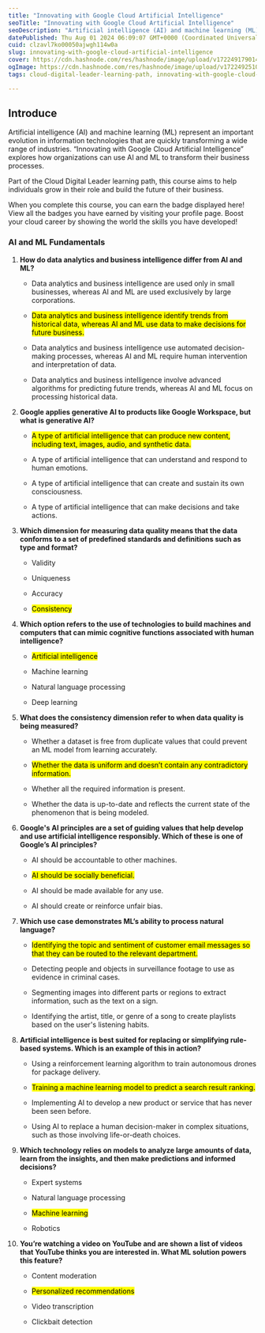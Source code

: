 ```yaml
---
title: "Innovating with Google Cloud Artificial Intelligence"
seoTitle: "Innovating with Google Cloud Artificial Intelligence"
seoDescription: "Artificial intelligence (AI) and machine learning (ML) represent an important evolution in information technologies that are quickly transforming a wide ran"
datePublished: Thu Aug 01 2024 06:09:07 GMT+0000 (Coordinated Universal Time)
cuid: clzavl7ko00050ajwgh114w0a
slug: innovating-with-google-cloud-artificial-intelligence
cover: https://cdn.hashnode.com/res/hashnode/image/upload/v1722491790149/4a02c372-961a-4660-a67b-9ca7ea53dc42.png
ogImage: https://cdn.hashnode.com/res/hashnode/image/upload/v1722492510436/f8d20e3e-56aa-4b0e-86db-2de264c00d68.png
tags: cloud-digital-leader-learning-path, innovating-with-google-cloud-artificial-intelligence

---
```


## Introduce

Artificial intelligence (AI) and machine learning (ML) represent an important evolution in information technologies that are quickly transforming a wide range of industries. “Innovating with Google Cloud Artificial Intelligence” explores how organizations can use AI and ML to transform their business processes.

Part of the Cloud Digital Leader learning path, this course aims to help individuals grow in their role and build the future of their business.

When you complete this course, you can earn the badge displayed here! View all the badges you have earned by visiting your profile page. Boost your cloud career by showing the world the skills you have developed!

### AI and ML Fundamentals

1. **How do data analytics and business intelligence differ from AI and ML?**
    
    * Data analytics and business intelligence are used only in small businesses, whereas AI and ML are used exclusively by large corporations.
        
    * <mark>Data analytics and business intelligence identify trends from historical data, whereas AI and ML use data to make decisions for future business.</mark>
        
    * Data analytics and business intelligence use automated decision-making processes, whereas AI and ML require human intervention and interpretation of data.
        
    * Data analytics and business intelligence involve advanced algorithms for predicting future trends, whereas AI and ML focus on processing historical data.
        
2. **Google applies generative AI to products like Google Workspace, but what is generative AI?**
    
    * <mark>A type of artificial intelligence that can produce new content, including text, images, audio, and synthetic data.</mark>
        
    * A type of artificial intelligence that can understand and respond to human emotions.
        
    * A type of artificial intelligence that can create and sustain its own consciousness.
        
    * A type of artificial intelligence that can make decisions and take actions.
        
3. **Which dimension for measuring data quality means that the data conforms to a set of predefined standards and definitions such as type and format?**
    
    * Validity
        
    * Uniqueness
        
    * Accuracy
        
    * <mark>Consistency</mark>
        
4. **Which option refers to the use of technologies to build machines and computers that can mimic cognitive functions associated with human intelligence?**
    
    * <mark>Artificial intelligence</mark>
        
    * Machine learning
        
    * Natural language processing
        
    * Deep learning
        
5. **What does the consistency dimension refer to when data quality is being measured?**
    
    * Whether a dataset is free from duplicate values that could prevent an ML model from learning accurately.
        
    * <mark>Whether the data is uniform and doesn’t contain any contradictory information.</mark>
        
    * Whether all the required information is present.
        
    * Whether the data is up-to-date and reflects the current state of the phenomenon that is being modeled.
        
6. **Google's AI principles are a set of guiding values that help develop and use artificial intelligence responsibly. Which of these is one of Google’s AI principles?**
    
    * AI should be accountable to other machines.
        
    * <mark>AI should be socially beneficial.</mark>
        
    * AI should be made available for any use.
        
    * AI should create or reinforce unfair bias.
        
7. **Which use case demonstrates ML’s ability to process natural language?**
    
    * <mark>Identifying the topic and sentiment of customer email messages so that they can be routed to the relevant department.</mark>
        
    * Detecting people and objects in surveillance footage to use as evidence in criminal cases.
        
    * Segmenting images into different parts or regions to extract information, such as the text on a sign.
        
    * Identifying the artist, title, or genre of a song to create playlists based on the user's listening habits.
        
8. **Artificial intelligence is best suited for replacing or simplifying rule-based systems. Which is an example of this in action?**
    
    * Using a reinforcement learning algorithm to train autonomous drones for package delivery.
        
    * <mark>Training a machine learning model to predict a search result ranking.</mark>
        
    * Implementing AI to develop a new product or service that has never been seen before.
        
    * Using AI to replace a human decision-maker in complex situations, such as those involving life-or-death choices.
        
9. **Which technology relies on models to analyze large amounts of data, learn from the insights, and then make predictions and informed decisions?**
    
    * Expert systems
        
    * Natural language processing
        
    * <mark>Machine learning</mark>
        
    * Robotics
        
10. **You’re watching a video on YouTube and are shown a list of videos that YouTube thinks you are interested in. What ML solution powers this feature?**
    
    * Content moderation
        
    * <mark>Personalized recommendations</mark>
        
    * Video transcription
        
    * Clickbait detection